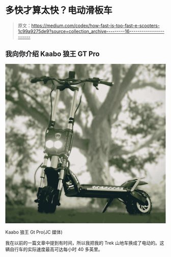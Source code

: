 # 多快才算太快？电动滑板车

> 原文：<https://medium.com/codex/how-fast-is-too-fast-e-scooters-1c99a9275de9?source=collection_archive---------16----------------------->

## 我向你介绍 Kaabo 狼王 GT Pro

![](img/0f7bb86660251dc1bcf824e9747e9292.png)

Kaabo 狼王 Gt Pro(JC 媒体)

我在以前的一篇文章中提到有时间，所以我把我的 Trek 山地车换成了电动的。这辆自行车的实际速度最高可达每小时 40 多英里。